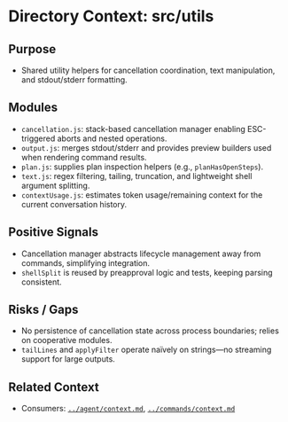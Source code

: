 # Directory Context: src/utils

## Purpose

- Shared utility helpers for cancellation coordination, text manipulation, and stdout/stderr formatting.

## Modules

- `cancellation.js`: stack-based cancellation manager enabling ESC-triggered aborts and nested operations.
- `output.js`: merges stdout/stderr and provides preview builders used when rendering command results.
- `plan.js`: supplies plan inspection helpers (e.g., `planHasOpenSteps`).
- `text.js`: regex filtering, tailing, truncation, and lightweight shell argument splitting.
- `contextUsage.js`: estimates token usage/remaining context for the current conversation history.

## Positive Signals

- Cancellation manager abstracts lifecycle management away from commands, simplifying integration.
- `shellSplit` is reused by preapproval logic and tests, keeping parsing consistent.

## Risks / Gaps

- No persistence of cancellation state across process boundaries; relies on cooperative modules.
- `tailLines` and `applyFilter` operate naïvely on strings—no streaming support for large outputs.

## Related Context

- Consumers: [`../agent/context.md`](../agent/context.md), [`../commands/context.md`](../commands/context.md)
